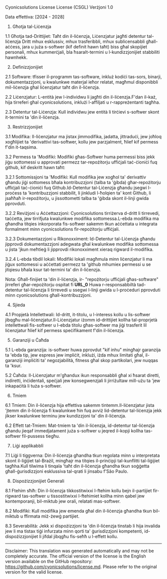 Cyonicsolutions License License (CSGL)
Verżjoni 1.0

Data effettiva: [2024 - 2028]

1. Għotja tal-Liċenzja

1.1 Għotja tad-Drittijiet: Taħt din il-liċenzja, Liċenzjatur jagħti detentur tal-liċenzja Dritt mhux esklussiv, mhux trasferibbli, mhux sublicensabbli għall-aċċess, jara u juża s-softwer (kif definit hawn taħt) biss għal skopijiet personali, mhux kummerċjali, bla ħsaraIt-termini u l-kundizzjonijiet stabbiliti hawnhekk.

2. Definizzjonijiet

2.1 Software: tfisser il-programm tas-software, inkluż kodiċi tas-sors, binarji, dokumentazzjoni, u kwalunkwe materjal ieħor relatat, magħmul disponibbli mil-liċenzja għal liċenzjatur taħt din il-liċenzja.

2.2 Liċenzjatur: L-entità jew l-individwu li jagħti din il-liċenzja.F'dan il-każ, hija tirreferi għal cyonicsolutions, inklużi l-affiljati u r-rappreżentanti tagħha.

2.3 Detentur tal-Liċenzja: Kull individwu jew entità li tirċievi s-softwer skont it-termini ta 'din il-liċenzja.

3. Restrizzjonijiet

3.1 Modifika: Il-liċenzjatur ma jistax jimmodifika, jadatta, jittraduċi, jew joħloq xogħlijiet ta 'derivattivi tas-softwer, kollu jew parzjalment, ħlief kif permess f'din it-taqsima.

3.2 Permess ta 'Modifiki: Modifiki għas-Softwer huma permessi biss jekk jiġu sottomessi u approvati permezz tar-repożitorju uffiċjali taċ-ċioniċi fuq github, kif deskritt hawn taħt:

3.2.1 Sottomissjoni ta 'Modifiki: Kull modifika jew xogħol ta' derivattiv għandu jiġi sottomess bħala kontribuzzjoni (talba ta 'ġibda) għar-repożitorju uffiċjali taċ-ċioniċi fuq Github.Id-Detentur tal-Liċenzja għandu jsegwi l-proċess ta 'kontribuzzjoni stabbilit, li jinkludi l-ħolqien ta' kont Github, li jsaħħaħ ir-repożitorju, u jissottometti talba ta 'ġibda skont il-linji gwida pprovduti.

3.2.2 Reviżjoni u Aċċettazzjoni: Cyonicsolutions tirriżerva d-dritt li tirrevedi, taċċetta, jew tirrifjuta kwalunkwe modifika sottomessa.L-ebda modifika ma għandha titqies inkorporata fis-softwer sakemm tkun aċċettata u integrata formalment minn cyonicsolutions fir-repożitorju uffiċjali.

3.2.3 Dokumentazzjoni u Rikonoxximent: Id-Detentur tal-Liċenzja għandu jipprovdi dokumentazzjoni adegwata għal kwalunkwe modifika sottomessa u jista 'jkun meħtieġ li jipprovdi rikonoxximent xieraq rigward il-modifika.

3.2.4 L-ebda tibdil lokali: Modifiki lokali magħmula minn liċenzjatur li ma jiġux sottomessi u aċċettati permezz ta 'github mhumiex permessi u se jitqiesu bħala ksur tat-termini ta' din il-liċenzja.

Nota: Għall-finijiet ta 'din il-liċenzja, ir- "repożitorju uffiċjali għas-software" jirreferi għar-repożitorju ospitat fi __URL_0__ Huwa r-responsabbiltà tad-detentur tal-liċenzja li tirrevedi u ssegwi l-linji gwida u l-proċeduri pprovduti minn cyonicsolutions għall-kontribuzzjoni.

4. Sjieda

4.1 Propjetà Intellettwali: Id-dritt, it-titolu, u l-interess kollu u lis-softwer jibqgħu mal-liċenzjatur.Il-Liċenzjatur iżomm id-drittijiet kollha tal-proprjetà intellettwali fis-softwer u l-ebda titolu għas-softwer ma jiġi trasferit lil liċenzjatur ħlief kif permess speċifikament f'din il-liċenzja.

5. Garanziji u Ċaħda

5.1 L-ebda garanzija: is-softwer huwa pprovdut "kif inhu" mingħajr garanzija ta 'ebda tip, jew espress jew impliċit, inklużi, iżda mhux limitati għal, il-garanziji impliċiti ta' negozjabilità, fitness għal skop partikolari, jew nuqqas ta 'ksur.

5.2 Ċaħda: Il-Liċenzjatur m'għandux ikun responsabbli għal xi ħsarat diretti, indiretti, inċidentali, speċjali jew konsegwenzjali li jirriżultaw mill-użu ta 'jew inkapaċità li tuża s-softwer.

6. Tmiem

6.1 Tmiem: Din il-liċenzja hija effettiva sakemm tintemm.Il-liċenzjatur jista 'jtemm din il-liċenzja fi kwalunkwe ħin fuq avviż lid-detentur tal-liċenzja jekk jikser kwalunkwe terminu jew kundizzjoni ta' din il-liċenzja.

6.2 Effett tat-Tmiem: Mat-tmiem ta 'din il-liċenzja, id-detentur tal-liċenzja għandu jieqaf immedjatament juża s-softwer u jeqred il-kopji kollha tas-softwer fil-pussess tiegħu.

7. Liġi applikabbli

7.1 Liġi li tiggverna: Din il-liċenzja għandha tkun regolata minn u interpretata skont il-liġijiet tal-Brażil, mingħajr ma titqies il-prinċipji tal-kunflitti tal-liġijiet tagħha.Kull tilwima li tinqala 'taħt din il-liċenzja għandha tkun soġġetta għall-ġurisdizzjoni esklussiva tal-qrati li jinsabu f'São Paulo.

8. Dispożizzjonijiet Ġenerali

8.1 Ftehim sħiħ: Din il-liċenzja tikkostitwixxi l-ftehim kollu bejn il-partijiet fir-rigward tas-softwer u tissostitwixxi l-ftehimiet kollha minn qabel jew kontemporanji, bil-miktub jew orali, relatati mas-softwer.

8.2 Modifiki: Kull modifika jew emenda għal din il-liċenzja għandha tkun bil-miktub u ffirmata miż-żewġ partijiet.

8.3 Severabilità: Jekk xi dispożizzjoni ta 'din il-liċenzja tinstab li hija invalida jew li ma tistax tiġi infurzata minn qorti ta' ġurisdizzjoni kompetenti, id-dispożizzjonijiet li jifdal jibqgħu fis-seħħ u l-effett kollu.

---
Disclaimer: This translation was generated automatically and may not be completely accurate. The official version of the license is the English version available on the GitHub repository: https://github.com/cyonicsolutions/license.md. Please refer to the original version for the valid license.